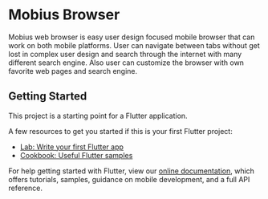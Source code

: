 # Mobius Browser

Mobius web browser is easy user design focused mobile browser that can work on both mobile platforms. User can navigate between tabs without get lost in complex user design and search through the internet with many different search engine. Also user can customize the browser with own favorite web pages and search engine. 

## Getting Started

This project is a starting point for a Flutter application.

A few resources to get you started if this is your first Flutter project:

- [Lab: Write your first Flutter app](https://flutter.dev/docs/get-started/codelab)
- [Cookbook: Useful Flutter samples](https://flutter.dev/docs/cookbook)

For help getting started with Flutter, view our
[online documentation](https://flutter.dev/docs), which offers tutorials,
samples, guidance on mobile development, and a full API reference.
